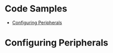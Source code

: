 # Code Samples   
- [Configuring Peripherals](#Configuring-Peripherals)   
# Configuring Peripherals   
